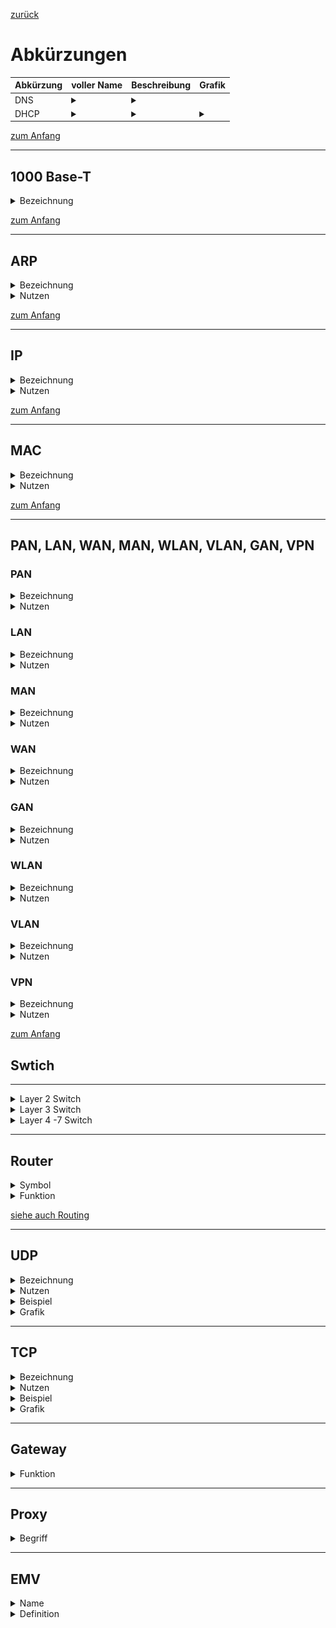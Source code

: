 [zurück](../README.md)

# Abkürzungen

Abkürzung | voller Name | Beschreibung | Grafik
-|-|-|-
DNS | <details>  <summary> </summary> Domain Name System</details>   | <details>  <summary> </summary> IP Namensauflösung Name in IP,  reverse IP in Name </details> |
DHCP | <details>  <summary> </summary>   Dynamic Host Configuration Protocol</details>   | <details>  <summary> </summary>DHCP Server vergibt IP Adressen, sowie Informationen über Netzmaske, Gateway und Domainserver </details> | <details>  <summary> </summary> ![DHCP](./images/DHCP.jpeg)</details>


[zum Anfang](#abkürzungen)

---

## 1000 Base-T

<details>
  <summary>Bezeichnung</summary>
  1000BASE-T ist Gigabit Ethernet über Kupferkabel.  
  </details>
  

[zum Anfang](#abkürzungen)

---

## ARP

<details>
  <summary>Bezeichnung</summary>
  address resolution protocoll
  </details>
<details>
  <summary>Nutzen</summary>
Netzwerkprotokoll das zu einer Netzwerkadresse der Internetschicht die physische Adresse (Hardware-Adresse) der Netzzugangsschicht ermittelt und diese Zuordnung gegebenenfalls in den ARP-Tabellen der beteiligten Rechner hinterlegt.</details>

[zum Anfang](#abkürzungen)

---

## IP

<details>
  <summary>Bezeichnung</summary>
Internet Protocol
  </details>
  <details>
  <summary>Nutzen</summary>
Eine IP-Adresse ist eine Adresse in Computernetzen, die – wie das Internet – auf dem Internetprotokoll (IP) basieren. Sie wird Geräten zugewiesen, die an das Netz angebunden sind, macht die Geräte so adressierbar und damit erreichbar. Die IP-Adresse kann einen einzelnen Empfänger oder eine Gruppe von Empfängern bezeichnen (Multicast, Broadcast). Umgekehrt können einem Computer mehrere IP-Adressen zugeordnet sein.
</details>

[zum Anfang](#abkürzungen)

---

## MAC

<details>
  <summary>Bezeichnung</summary>
Media-Access-Control
  </details>
  <details>
  <summary>Nutzen</summary>
Die MAC-Adresse ist die Nummer eines Gerätes auf einer Datenverbindung. Anhand dieser Nummer werden über die Verbindung laufende Daten den Geräten zugeordnet. Die MAC-Adresse ist die Hardware-Adresse jedes einzelnen Netzadapters, die als eindeutiger Identifikator des Geräts in einem Rechnernetz dient.
</details>

[zum Anfang](#abkürzungen)

---

## PAN, LAN, WAN, MAN, WLAN, VLAN, GAN, VPN

### PAN

<details>
<summary>Bezeichnung</summary>
Personal Area Network
</details>
<details>
<summary>Nutzen</summary>
Um einen Datenaustausch zu ermöglichen, lassen sich moderne Endgeräte wie Smartphones, Tablets, Laptops oder Desktop-Computer ad hoc zu einem Netzwerk zusammenschließen. Dies kann kabelgebunden in Form eines Personal Area Networks (PAN) erfolgen. Übliche Übertragungstechniken sind USB oder FireWire. Die kabellose Variante Wireless Personal Area Network (WPAN) stützt sich auf Techniken wie Bluetooth,
</details>

### LAN

<details>
<summary>Bezeichnung</summary>
Local Area Network
</details>
<details>
<summary>Nutzen</summary>
Sollen mehrere Rechner zu einem Verbund zusammengeschlossen werden, erfolgt dies meist in Form eines Lokal Area Networks (LAN). Ein solches Ortsnetz kann zwei Rechner in einem privaten Haushalt umfassen oder mehrere tausend Geräte in einem Unternehmen. 
</details>

### MAN
<details>
  <summary>Bezeichnung</summary>
  Metropolitan Area Networks 
  </details>
  <details>
  <summary>Nutzen</summary>
Metropolitan Area Network (MAN) wird ein breitbandiges Telekommunikationsnetz genannt, das mehrere LANs in geografischer Nähe verbindet.
</details>

### WAN

<details>
  <summary>Bezeichnung</summary>
  Wide Area Network
  </details>
  <details>
  <summary>Nutzen</summary>
  Erstreckung über große geografische Bereiche wie Länder oder Kontinente.
</details>

### GAN

<details>
  <summary>Bezeichnung</summary>
  Global Area Network
  </details>
  <details>
  <summary>Nutzen</summary>
Ein weltumspannendes Netzwerk wie das Internet wird als Global Area Network (GAN) bezeichnet.
</details>

### WLAN

<details>
  <summary>Bezeichnung</summary>
  </details>
  <details>
  <summary>Nutzen</summary>
</details>

### VLAN

<details>
  <summary>Bezeichnung</summary>
  </details>
  <details>
  <summary>Nutzen</summary>
</details>  

### VPN

<details>
  <summary>Bezeichnung</summary>
   Virtual Privat Network 
  </details>
  <details>
  <summary>Nutzen</summary>
   ist ein virtuelles Kommunikationsnetz, das die Infrastruktur eines physischen Netzwerks nutzt, um Computersysteme logisch zu verbinden. Dabei kann es sich um jeden der oben dargestellten Netzwerktypen handeln. Am gängigsten ist jedoch das Internet als Transportmedium. 
</details>  

[zum Anfang](#abkürzungen)

## Swtich

---

<details>
  <summary>Layer 2 Switch</summary>
    Die primäre Funktion eines Layer 2 Switches ist es, den Netzwerkverkehr von Geräten innerhalb eines LANs zu regeln. Ein Layer 2 Switch entscheidet mittels der MAC Adresse über welchen Pfad die Datenpakete zu übermitteln sind. Sie sind allerdings nicht für Routing gedacht.
  </details>
  
<details>
  <summary>Layer 3 Switch</summary>
    Erweiterung des Layer 2 Switches mit Routing Funktion (Router)
  </details>
  
<details>
  <summary>Layer 4 -7 Switch</summary>
Vermutlich nicht relevant  

Für Switches, die oberhalb der IP-Routing-Schicht 3 arbeiten, hat sich in der Praxis der Begriff "Layer-4-bis-7-Switching" oder "L4/L7-Switching" etabliert. Diese Definition zeigt, dass sich die im OSI-Schichtenmodell festgelegten oberen Schichten von 4 bis 7 in der Praxis nicht so eindeutig zuweisen lassen, wie dies die Theorie vorsieht.

Relativ klar abgegrenzt gibt sich immerhin noch der Layer 4. Hier arbeiten IP-basierende Dienste wie TCP, HTTP, UDP oder Telnet. Diese kommunizieren mit Anwendungen, die auf Layer 7 angesiedelt sind. Bei den OSI-Schichten 5 (Sitzung) und 6 (Darstellung) dagegen fällt die Zuordnung zu einzelnen Protokollen oder Anwendungen schwer. Daher fasst man die beiden Layer meist gemeinsam mit Layer 7 zur Gruppe der "anwendungsorientierten" Schichten zusammen. Layer 1 bis 4 bezeichnet man im Zug dieser vereinfachten Einteilung dagegen als "transportorientierte" Schichten.
  </details>

---

## Router

<details>
  <summary>Symbol</summary>

![Router](./images/1280px-Router.png)
  </details>

<details>
<summary>Funktion</summary>
Router sind Netzwerkgeräte, die Netzwerkpakete zwischen mehreren Rechnernetzen weiterleiten können.
</details>

[siehe auch Routing](todo)

---

## UDP

<details>
  <summary>Bezeichnung</summary>
  User Datagram Protocol
  </details>
<details>
  <summary>Nutzen</summary>
  
Bei UDP handelt es sich um ein Kommunikationsprotokoll, das in erster Linie dazu dient, Verbindungen mit geringer Latenz und Verlusttoleranz zwischen Anwendungen im Internet herzustellen.

Es werden Daten gesendet ohne zu gewähleisten dass diese ankommen. 
Schnelle Verbindung und geringe Datenmenge nötig
</details>
<details>
  <summary>Beispiel</summary>
  
- Internet Telefonie
- Streaming
- [DHCP](./Abkuerzungen.md/#dhcp)
</details>

<details>
  <summary>Grafik</summary>

![TCP - UDP](./images/tcp_udp.png)
</details>


---

## TCP

<details>
  <summary>Bezeichnung</summary>
  Transmission Control Protocol
  </details>
<details>
  <summary>Nutzen</summary>

Das Protokoll ist ein zuverlässiges, verbindungsorientiertes, paketvermitteltes Transportprotokoll in Computernetzwerken. Es ist Teil der Internetprotokollfamilie, der Grundlage des Internets.

Es werden Daten gesendet und gewähleistet dass diese ankommen. 
Langsame Verbindung und geringe Datenmenge nötig da langer Header und Rückantwort.
</details>
<details>
  <summary>Beispiel</summary>
  
- Ping
- Internet Browsing 
</details>

<details>
  <summary>Grafik</summary>

![TCP - UDP](./images/tcp_udp.png)
</details>


---

## Gateway

<details>
  <summary>Funktion</summary>
  
Ein IT-System, das seinen Kommunikationspartner nicht direkt kennt, wendet sich an sein Gateway. Das Gateway stellt die Brücke zur Kommunikation zwischen mehreren internen oder auch externen Netzwerkabschnitten dar. Die Bezeichnung Gateway impliziert, dass die weitergeleiteten Daten zur Weiterleitung in ihrer Adressierung bearbeitet werden. Dabei kann es sich um Daten in allen Schichten des OSI-Modells handeln. Je nach Schicht, auf der die Bearbeitung stattfindet, existieren spezifischere Begriffe für entsprechende Systeme.  
</details>

---

## Proxy

<details>
  <summary>Begriff</summary>

Ein Proxy (von englisch proxy representative „Stellvertreter“, von lateinisch Procuratorem „für etwas sorge tragen“) ist eine Kommunikationsschnittstelle in einem Netzwerk aus Rechnern in Form eines physischen Computers (z. B. Server oder seltener auch Personal Computer). Er arbeitet als Vermittler, der auf der einen Seite Anfragen entgegennimmt, um dann über seine eigene Adresse eine Verbindung zur anderen Seite herzustellen.
</details>

---

## EMV

<details>
  <summary>Name</summary>
Elektro magnetische Verträglichkeit
</details>

<details>
  <summary>Definition</summary>
Beschreibt die Störverträglichkeit bzw. Störfestigkeit und die Störung auf andere Geräte.
</details>